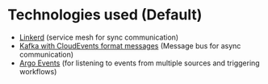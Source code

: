 # Technologies used (Default)

- [Linkerd](https://linkerd.io/) (service mesh for sync communication)
- [Kafka with CloudEvents format messages](https://kafka.js.org/) (Message bus for async communication)
- [Argo Events](https://argoproj.github.io/argo-events/) (for listening to events from multiple sources and triggering workflows)
